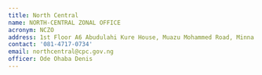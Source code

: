 ```yaml
---
title: North Central
name: NORTH-CENTRAL ZONAL OFFICE
acronym: NCZO
address: 1st Floor A6 Abudulahi Kure House, Muazu Mohammed Road, Minna
contact: '081-4717-0734'
email: northcentral@cpc.gov.ng
officer: Ode Ohaba Denis
---
```


